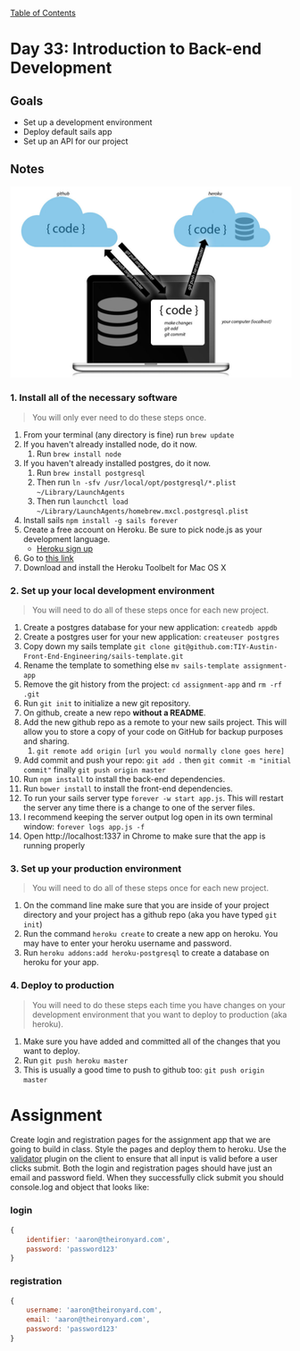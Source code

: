 [Table of Contents](/README.md)

# Day 33: Introduction to Back-end Development

## Goals
* Set up a development environment
* Deploy default sails app
* Set up an API for our project

## Notes

![overview diagram](/day-33/development-heroku.jpg)

### 1. Install all of the necessary software

> You will only ever need to do these steps once.

1. From your terminal (any directory is fine) run `brew update`
2. If you haven't already installed node, do it now.
	1. Run `brew install node`
3. If you haven't already installed postgres, do it now.
	1. Run `brew install postgresql`
	2. Then run `ln -sfv /usr/local/opt/postgresql/*.plist ~/Library/LaunchAgents`
	3. Then run `launchctl load ~/Library/LaunchAgents/homebrew.mxcl.postgresql.plist`
4. Install sails `npm install -g sails forever`
5. Create a free account on Heroku. Be sure to pick node.js as your development language.
	* [Heroku sign up](https://signup.heroku.com/dc)
6. Go to [this link](https://devcenter.heroku.com/articles/getting-started-with-nodejs#set-up)
7. Download and install the Heroku Toolbelt for Mac OS X

### 2. Set up your local development environment

> You will need to do all of these steps once for each new project.

1. Create a postgres database for your new application: `createdb appdb`
2. Create a postgres user for your new application: `createuser postgres`
3. Copy down my sails template `git clone git@github.com:TIY-Austin-Front-End-Engineering/sails-template.git`
4. Rename the template to something else `mv sails-template assignment-app`
5. Remove the git history from the project: `cd assignment-app` and `rm -rf .git`
6. Run `git init` to initialize a new git repository.
7. On github, create a new repo **without a README**.
8. Add the new github repo as a remote to your new sails project. This will allow you to store a copy of your code on GitHub for backup purposes and sharing.
	1. `git remote add origin [url you would normally clone goes here]`
9. Add commit and push your repo: `git add .` then `git commit -m "initial commit"` finally `git push origin master`
10. Run `npm install` to install the back-end dependencies.
11. Run `bower install` to install the front-end dependencies. 
12. To run your sails server type `forever -w start app.js`. This will restart the server any time there is a change to one of the server files.
13. I recommend keeping the server output log open in its own terminal window: `forever logs app.js -f`
14. Open http://localhost:1337 in Chrome to make sure that the app is running properly

### 3. Set up your production environment

> You will need to do all of these steps once for each new project.

1. On the command line make sure that you are inside of your project directory and your project has a github repo (aka you have typed `git init`)
2. Run the command `heroku create` to create a new app on heroku. You may have to enter your heroku username and password.
3. Run `heroku addons:add heroku-postgresql` to create a database on heroku for your app.

### 4. Deploy to production

> You will need to do these steps each time you have changes on your development environment that you want to deploy to production (aka heroku).

1. Make sure you have added and committed all of the changes that you want to deploy.
2. Run `git push heroku master`
3. This is usually a good time to push to github too: `git push origin master`


# Assignment

Create login and registration pages for the assignment app that we are going to build in class. Style the pages and deploy them to heroku. Use the [validator](https://github.com/chriso/validator.js) plugin on the client to ensure that all input is valid before a user clicks submit. Both the login and registration pages should have just an email and password field. When they successfully click submit you should console.log and object that looks like:

### login
```js
{
	identifier: 'aaron@theironyard.com',
	password: 'password123'
}
```

### registration
```js
{
	username: 'aaron@theironyard.com',
	email: 'aaron@theironyard.com',
	password: 'password123'
}
```